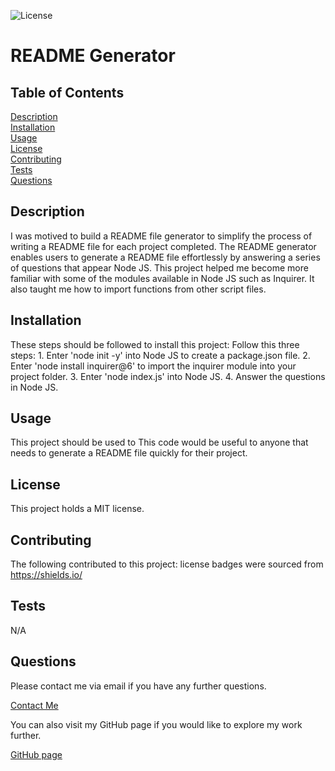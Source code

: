 
  ![License](https://img.shields.io/badge/License-MIT-yellow.svg)
  
  
  # README Generator

  
  ## Table of Contents
  [Description](#description)<br>
  [Installation](#installation)<br>
  [Usage](#usage)<br>
  [License](#license)<br>
  [Contributing](#contributing)<br>
  [Tests](#tests)<br>
  [Questions](#questions)

  ## Description
  I was motived to build a README file generator to simplify the process of writing a README file for each project completed.  The README generator enables users to generate a README file effortlessly by answering a series of questions that appear Node JS.  This project helped me become more familiar with some of the modules available in Node JS such as Inquirer.  It also taught me how to import functions from other script files.
  ## Installation
  These steps should be followed to install this project: Follow this three steps: 1. Enter 'node init -y' into Node JS to create a package.json file. 2. Enter 'node install inquirer@6' to import the inquirer module into your project folder. 3. Enter 'node index.js' into Node JS. 4. Answer the questions in Node JS.
  ## Usage
  This project should be used to This code would be useful to anyone that needs to generate a README file quickly for their project.
  ## License
  This project holds a MIT license.
  ## Contributing
  The following contributed to this project: license badges were sourced from https://shields.io/
  ## Tests
  N/A
  ## Questions
  
  Please contact me via email if you have any further questions.

  [Contact Me](mailto:naomi.winchurch@hotmail.co.uk)

  You can also visit my GitHub page if you would like to explore my work further.
  
  [GitHub page](https://github.com/Nwinch1512/ "Visit my GitHub page")  
